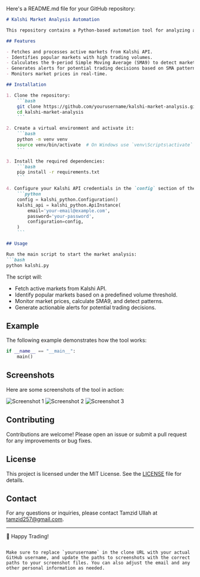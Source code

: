 Here's a README.md file for your GitHub repository:

```markdown
# Kalshi Market Analysis Automation

This repository contains a Python-based automation tool for analyzing and monitoring Kalshi market data. The tool fetches active market data, identifies popular markets based on trading volume, calculates Simple Moving Averages (SMA), and provides actionable alerts based on detected patterns.

## Features

- Fetches and processes active markets from Kalshi API.
- Identifies popular markets with high trading volumes.
- Calculates the 9-period Simple Moving Average (SMA9) to detect market patterns.
- Generates alerts for potential trading decisions based on SMA patterns.
- Monitors market prices in real-time.

## Installation

1. Clone the repository:
    ```bash
    git clone https://github.com/yourusername/kalshi-market-analysis.git
    cd kalshi-market-analysis
    ```

2. Create a virtual environment and activate it:
    ```bash
    python -m venv venv
    source venv/bin/activate  # On Windows use `venv\Scripts\activate`
    ```

3. Install the required dependencies:
    ```bash
    pip install -r requirements.txt
    ```

4. Configure your Kalshi API credentials in the `config` section of the code:
    ```python
    config = kalshi_python.Configuration()
    kalshi_api = kalshi_python.ApiInstance(
        email='your-email@example.com',
        password='your-password',
        configuration=config,
    )
    ```

## Usage

Run the main script to start the market analysis:
```bash
python kalshi.py
```

The script will:
- Fetch active markets from Kalshi API.
- Identify popular markets based on a predefined volume threshold.
- Monitor market prices, calculate SMA9, and detect patterns.
- Generate actionable alerts for potential trading decisions.

## Example

The following example demonstrates how the tool works:
```python
if __name__ == "__main__":
    main()
```

## Screenshots

Here are some screenshots of the tool in action:

![Screenshot 1](path/to/Screenshot1.png)
![Screenshot 2](path/to/Screenshot2.png)
![Screenshot 3](path/to/Screenshot3.png)

## Contributing

Contributions are welcome! Please open an issue or submit a pull request for any improvements or bug fixes.

## License

This project is licensed under the MIT License. See the [LICENSE](LICENSE) file for details.

## Contact

For any questions or inquiries, please contact Tamzid Ullah at tamzid257@gmail.com.

---

🚀 Happy Trading!
```

Make sure to replace `yourusername` in the clone URL with your actual GitHub username, and update the paths to screenshots with the correct paths to your screenshot files. You can also adjust the email and any other personal information as needed.
